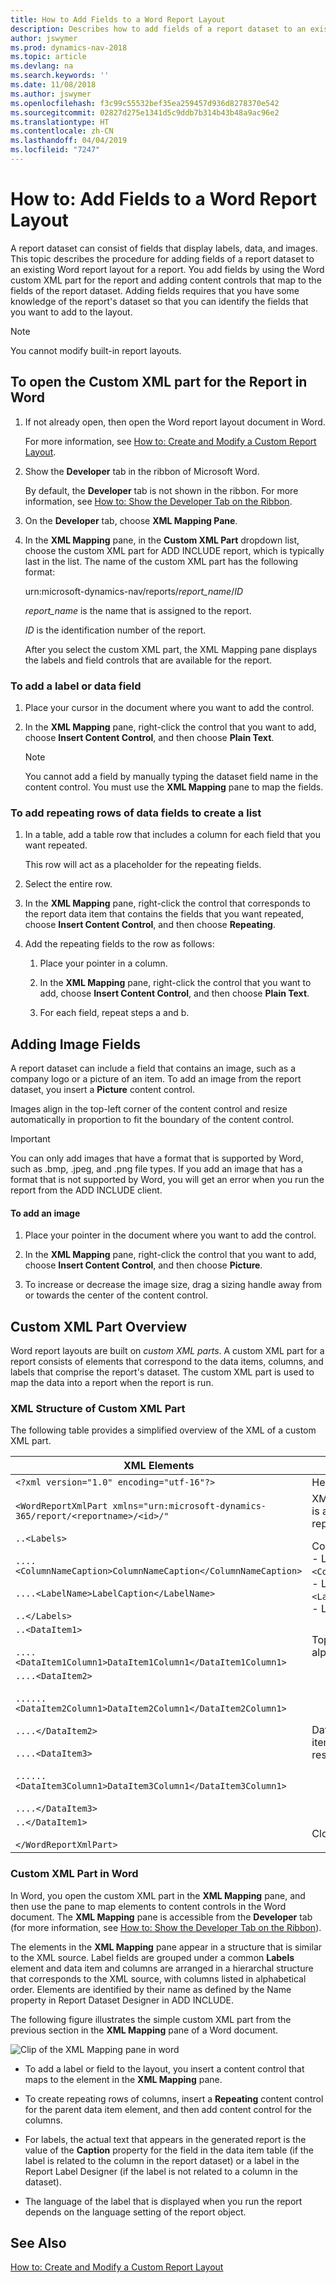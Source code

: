 ```yaml
---
title: How to Add Fields to a Word Report Layout
description: Describes how to add fields of a report dataset to an existing Word report layout for a report.
author: jswymer
ms.prod: dynamics-nav-2018
ms.topic: article
ms.devlang: na
ms.search.keywords: ''
ms.date: 11/08/2018
ms.author: jswymer
ms.openlocfilehash: f3c99c55532bef35ea259457d936d8278370e542
ms.sourcegitcommit: 02827d275e1341d5c9ddb7b314b43b48a9ac96e2
ms.translationtype: HT
ms.contentlocale: zh-CN
ms.lasthandoff: 04/04/2019
ms.locfileid: "7247"
---
```

# <a name="how-to-add-fields-to-a-word-report-layout"></a>How to: Add Fields to a Word Report Layout
A report dataset can consist of fields that display labels, data, and images. This topic describes the procedure for adding fields of a report dataset to an existing Word report layout for a report. You add fields by using the Word custom XML part for the report and adding content controls that map to the fields of the report dataset. Adding fields requires that you have some knowledge of the report's dataset so that you can identify the fields that you want to add to the layout.  
  
> [!NOTE]  
>  You cannot modify built-in report layouts<!--Onprem. Built-in layouts can only be modified by using the development environment-->.  

##  <a name="OpenXMLPart"></a> To open the Custom XML part for the Report in Word  
  
1.  If not already open, then open the Word report layout document in Word.  
  
     For more information, see [How to: Create and Modify a Custom Report Layout](ui-how-create-custom-report-layout.md).  
  
2.  Show the **Developer** tab in the ribbon of Microsoft Word.  
  
     By default, the **Developer** tab is not shown in the ribbon. For more information, see [How to: Show the Developer Tab on the Ribbon](http://go.microsoft.com/fwlink/?LinkID=389631).  
  
3.  On the **Developer** tab, choose **XML Mapping Pane**.  
  
4.  In the **XML Mapping** pane, in the **Custom XML Part** dropdown list, choose the custom XML part for ADD INCLUDE<!--[!INCLUDE[navnow](../../includes/navnow_md.md)]--> report, which is typically last in the list. The name of the custom XML part has the following format:  
  
     urn:microsoft-dynamics-nav/reports/*report_name*/*ID*  
  
     *report_name* is the name that is assigned to the report<!--OnPrem as specified by the report's [Name Property-duplicate](../FullExperience/nav_dev_long_md.md)]-->.  
  
     *ID* is the identification number of the report.  
  
     After you select the custom XML part, the XML Mapping pane displays the labels and field controls that are available for the report.  
  
### <a name="to-add-a-label-or-data-field"></a>To add a label or data field  
  
1.  Place your cursor in the document where you want to add the control.  
  
2.  In the **XML Mapping** pane, right-click the control that you want to add, choose **Insert Content Control**, and then choose **Plain Text**.  
  
    > [!NOTE]  
    >  You cannot add a field by manually typing the dataset field name in the content control. You must use the **XML Mapping** pane to map the fields.  
  
### <a name="to-add-repeating-rows-of-data-fields-to-create-a-list"></a>To add repeating rows of data fields to create a list  
  
1.  In a table, add a table row that includes a column for each field that you want repeated.  
  
     This row will act as a placeholder for the repeating fields.  
  
2.  Select the entire row.  
  
3.  In the **XML Mapping** pane, right-click the control that corresponds to the report data item that contains the fields that you want repeated, choose **Insert Content Control**, and then choose **Repeating**.  
  
4.  Add the repeating fields to the row as follows:  
  
    1.  Place your pointer in a column.  
  
    2.  In the **XML Mapping** pane, right-click the control that you want to add, choose **Insert Content Control**, and then choose **Plain Text**.  
  
    3.  For each field, repeat steps a and b.  
  
## <a name="adding-image-fields"></a>Adding Image Fields  
 A report dataset can include a field that contains an image, such as a company logo or a picture of an item. To add an image from the report dataset, you insert a **Picture** content control.  
  
 Images align in the top-left corner of the content control and resize automatically in proportion to fit the boundary of the content control.  
  
> [!IMPORTANT]  
>  You can only add images that have a format that is supported by Word, such as .bmp, .jpeg, and .png file types. If you add an image that has a format that is not supported by Word, you will get an error when you run the report from the ADD INCLUDE<!--[!INCLUDE[navnow](../../includes/navnow_md.md)]--> client.  
  
#### <a name="to-add-an-image"></a>To add an image  
  
1.  Place your pointer in the document where you want to add the control.  
  
2.  In the **XML Mapping** pane, right-click the control that you want to add, choose **Insert Content Control**, and then choose **Picture**.  
  
3.  To increase or decrease the image size, drag a sizing handle away from or towards the center of the content control.  

## <a name="custom-xml-part-overview"></a>Custom XML Part Overview
Word report layouts are built on *custom XML parts*. A custom XML part for a report consists of elements that correspond to the data items, columns, and labels that comprise the report's dataset. <!--OnPrem The data as defined in the Report Dataset Designer in Microsoft Dynamics NAV Development Environment. -->The custom XML part is used to map the data into a report when the report is run.

  
### <a name="xml-structure-of-custom-xml-part"></a>XML Structure of Custom XML Part  
The following table provides a simplified overview of the XML of a custom XML part.  
  
|XML Elements|Description|  
|------------------|-----------------|  
|`<?xml version="1.0" encoding="utf-16"?>`|Header|  
|`<WordReportXmlPart xmlns="urn:microsoft-dynamics-365/report/<reportname>/<id>/"`|XML namespace specification. `<reportname>` is the name that is assigned to the report. `<id>` is the ID that is assigned to the report.|  
|`..<Labels>`<br /><br /> `....<ColumnNameCaption>ColumnNameCaption</ColumnNameCaption>`<br /><br /> `....<LabelName>LabelCaption</LabelName>`<br /><br /> `..</Labels>`|Contains all the labels for the report.<!--OnPren The element includes labels that are related to columns that have the [IncludeCaption Property](../FullExperience/Name%20Property-duplicate.md).--><br />-   Label elements that are related to columns have the format `<ColumnNameCaption>ColumnNameCaption</ColumnNameCaption>`<!--OnPrem where `ColumnName` is determined by the column's Name Property.-->.<br />-  Label elements have the format `<LabelName>LabelName</LabelName`<!--OnPrem where LabelName is determined by the label's Name Property.-->.<br />-   Labels are listed in alphabetical order.|  
|`..<DataItem1>`<br /><br /> `....<DataItem1Column1>DataItem1Column1</DataItem1Column1>`|Top-level data item and columns. Columns are listed in alphabetical order.<!--OnPrem <br /><br /> The element names and values are determined by the [Name Property-duplicate](../FullExperience/Name%20Property-duplicate.md) of the data item or column.-->|  
|`....<DataItem2>`<br /><br /> `......<DataItem2Column1>DataItem2Column1</DataItem2Column1>`<br /><br /> `....</DataItem2>`<br /><br /> `....<DataItem3>`<br /><br /> `......<DataItem3Column1>DataItem3Column1</DataItem3Column1>`<br /><br /> `....</DataItem3>`|Data items and columns that are nested in the top-level data item. Columns are listed in alphabetical order under the respective data item.|  
|`..</DataItem1>`<br /><br /> `</WordReportXmlPart>`|Closing element.|  
  
### <a name="custom-xml-part-in-word"></a>Custom XML Part in Word  
 In Word, you open the custom XML part in the **XML Mapping** pane, and then use the pane to map elements to content controls in the Word document. The **XML Mapping** pane is accessible from the **Developer** tab (for more information, see [How to: Show the Developer Tab on the Ribbon](http://go.microsoft.com/fwlink/?LinkID=389631)).  
  
 The elements in the **XML Mapping** pane appear in a structure that is similar to the XML source. Label fields are grouped under a common **Labels** element and data item and columns are arranged in a hierarchal structure that corresponds to the XML source, with columns listed in alphabetical order. Elements are identified by their name as defined by the Name property in Report Dataset Designer in ADD INCLUDE<!--[!INCLUDE[nav_dev_short](../../includes/nav_dev_short_md.md)]-->.  
  
 The following figure illustrates the simple custom XML part from the previous section in the **XML Mapping** pane of a Word document.  
  
 ![Clip of the XML Mapping pane in word](media/nav_reportlayout_xmlmappingpane.png "NAV_ReportLayout_XMLMappingPane")  
  
-   To add a label or field to the layout, you insert a content control that maps to the element in the **XML Mapping** pane.  
  
-   To create repeating rows of columns, insert a **Repeating** content control for the parent data item element, and then add content control for the columns.  
  
-   For labels, the actual text that appears in the generated report is the value of the **Caption** property for the field in the data item table (if the label is related to the column in the report dataset) or a label in the Report Label Designer (if the label is not related to a column in the dataset).  
  
-   The language of the label that is displayed when you run the report depends on the language setting of the report object. <!--OnPrem For more information, see [Multiple Document Languages](../FullExperience/Viewing%20the%20Application%20in%20Different%20Languages.md).-->  
  
## <a name="see-also"></a>See Also  
 [How to: Create and Modify a Custom Report Layout](ui-how-create-custom-report-layout.md)   
